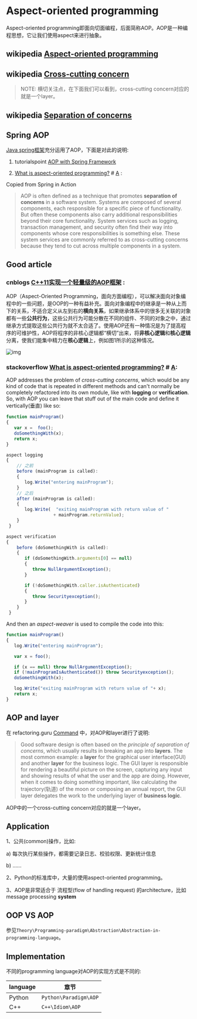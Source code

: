 # Aspect-oriented programming

Aspect-oriented programming即面向切面编程，后面简称AOP。AOP是一种编程思想，它让我们使用aspect来进行抽象。



## wikipedia [Aspect-oriented programming](https://en.wikipedia.org/wiki/Aspect-oriented_programming)



## wikipedia [Cross-cutting concern](https://en.wikipedia.org/wiki/Cross-cutting_concern)

> NOTE: 横切关注点，在下面我们可以看到，cross-cutting concern对应的就是一个layer。



## wikipedia [Separation of concerns](https://en.wikipedia.org/wiki/Separation_of_concerns)



## Spring AOP

[Java spring框架](https://spring.io/)充分运用了AOP，下面是对此的说明:

1) tutorialspoint [AOP with Spring Framework](https://www.tutorialspoint.com/spring/aop_with_spring.htm)

2) [What is aspect-oriented programming?](https://stackoverflow.com/questions/242177/what-is-aspect-oriented-programming) # [A](https://stackoverflow.com/a/32582457) : 

Copied from Spring in Action

> AOP is often defined as a technique that promotes **separation of concerns** in a software system. Systems are composed of several components, each responsible for a specific piece of functionality. But often these components also carry additional responsibilities beyond their core functionality. System services such as logging, transaction management, and security often find their way into components whose core responsibilities is something else. These system services are commonly referred to as cross-cutting concerns because they tend to cut across multiple components in a system.



## Good article

### cnblogs [C++11实现一个轻量级的AOP框架](https://www.cnblogs.com/qicosmos/p/4772389.html) :

AOP（Aspect-Oriented Programming，面向方面编程），可以解决面向对象编程中的一些问题，是OOP的一种有益补充。面向对象编程中的继承是一种从上而下的关系，不适合定义从左到右的**横向关系**，如果继承体系中的很多无关联的对象都有一些**公共行为**，这些公共行为可能分散在不同的组件、不同的对象之中，通过继承方式提取这些公共行为就不太合适了。使用AOP还有一种情况是为了提高程序的可维护性，AOP将程序的非核心逻辑都“横切”出来，将**非核心逻辑**和**核心逻辑**分离，使我们能集中精力在**核心逻辑**上，例如图1所示的这种情况。

![img](https://images2015.cnblogs.com/blog/468725/201508/468725-20150831100452169-1977975177.png)

### stackoverflow [What is aspect-oriented programming?](https://stackoverflow.com/questions/242177/what-is-aspect-oriented-programming) # [A](https://stackoverflow.com/a/242194):

AOP addresses the problem of *cross-cutting concerns*, which would be any kind of code that is repeated in different methods and can't normally be completely refactored into its own module, like with **logging** or **verification**. So, with AOP you can leave that stuff out of the main code and define it vertically(垂直) like so:

```javascript
function mainProgram()
{ 
   var x =  foo();
   doSomethingWith(x);
   return x;
}

aspect logging
{ 
    // 之前
    before (mainProgram is called):
    { 
       log.Write("entering mainProgram");
    }
	// 之后
    after (mainProgram is called):
    { 
       log.Write(  "exiting mainProgram with return value of "
                  + mainProgram.returnValue);
    }
 } 

aspect verification
{ 
    before (doSomethingWith is called):
    { 
       if (doSomethingWith.arguments[0] == null) 
       { 
          throw NullArgumentException();
       }

       if (!doSomethingWith.caller.isAuthenticated)
       { 
          throw Securityexception();
       }
    }
 }
```

And then an *aspect-weaver* is used to compile the code into this:

```javascript
function mainProgram()
{ 
   log.Write("entering mainProgram");

   var x = foo();   

   if (x == null) throw NullArgumentException();
   if (!mainProgramIsAuthenticated()) throw Securityexception();
   doSomethingWith(x);   

   log.Write("exiting mainProgram with return value of "+ x);
   return x;
} 
```

## AOP and layer

在 refactoring.guru [Command](https://refactoring.guru/design-patterns/command) 中，对AOP和layer进行了说明:

> Good software design is often based on the *principle of separation of concerns*, which usually results in breaking an app into **layers**. The most common example: a **layer** for the graphical user interface(GUI) and another **layer** for the business logic. The GUI layer is responsible for rendering a beautiful picture on the screen, capturing any input and showing results of what the user and the app are doing. However, when it comes to doing something important, like calculating the trajectory(轨道) of the moon or composing an annual report, the GUI layer delegates the work to the underlying layer of **business logic**.

AOP中的一个cross-cutting concern对应的就是一个layer。



## Application

1、公共(common)操作，比如:

a) 每次执行某些操作，都需要记录日志、校验权限、更新统计信息

b) ......

2、Python的标准库中，大量的使用aspect-oriented programming。

3、AOP是非常适合于 流程型(flow of handling request) 的architecture，比如 message processing **system**



## OOP VS AOP

参见`Theory\Programming-paradigm\Abstraction\Abstraction-in-programming-language`。



## Implementation

不同的programming language对AOP的实现方式是不同的:

| language | 章节                  |
| -------- | --------------------- |
| Python   | `Python\Paradigm\AOP` |
| C++      | `C++\Idiom\AOP`       |

